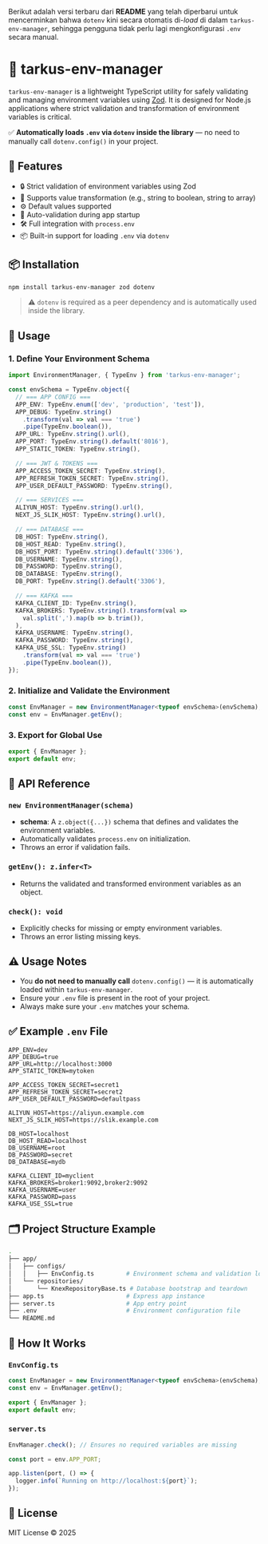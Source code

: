 Berikut adalah versi terbaru dari **README** yang telah diperbarui untuk mencerminkan bahwa `dotenv` kini secara otomatis di-*load* di dalam `tarkus-env-manager`, sehingga pengguna tidak perlu lagi mengkonfigurasi `.env` secara manual.

# 🌿 tarkus-env-manager

`tarkus-env-manager` is a lightweight TypeScript utility for safely validating and managing environment variables using [Zod](https://zod.dev/). It is designed for Node.js applications where strict validation and transformation of environment variables is critical.

✅ **Automatically loads `.env` via `dotenv` inside the library** — no need to manually call `dotenv.config()` in your project.

## 🚀 Features

* 🔒 Strict validation of environment variables using Zod
* 🔄 Supports value transformation (e.g., string to boolean, string to array)
* ⚙️ Default values supported
* 🧪 Auto-validation during app startup
* 🛠️ Full integration with `process.env`
* 📦 Built-in support for loading `.env` via `dotenv`

## 📦 Installation

```bash
npm install tarkus-env-manager zod dotenv
```

> ⚠️ `dotenv` is required as a peer dependency and is automatically used inside the library.

## 🔧 Usage

### 1. Define Your Environment Schema

```ts
import EnvironmentManager, { TypeEnv } from 'tarkus-env-manager';

const envSchema = TypeEnv.object({
  // === APP CONFIG ===
  APP_ENV: TypeEnv.enum(['dev', 'production', 'test']),
  APP_DEBUG: TypeEnv.string()
    .transform(val => val === 'true')
    .pipe(TypeEnv.boolean()),
  APP_URL: TypeEnv.string().url(),
  APP_PORT: TypeEnv.string().default('8016'),
  APP_STATIC_TOKEN: TypeEnv.string(),

  // === JWT & TOKENS ===
  APP_ACCESS_TOKEN_SECRET: TypeEnv.string(),
  APP_REFRESH_TOKEN_SECRET: TypeEnv.string(),
  APP_USER_DEFAULT_PASSWORD: TypeEnv.string(),

  // === SERVICES ===
  ALIYUN_HOST: TypeEnv.string().url(),
  NEXT_JS_SLIK_HOST: TypeEnv.string().url(),

  // === DATABASE ===
  DB_HOST: TypeEnv.string(),
  DB_HOST_READ: TypeEnv.string(),
  DB_HOST_PORT: TypeEnv.string().default('3306'),
  DB_USERNAME: TypeEnv.string(),
  DB_PASSWORD: TypeEnv.string(),
  DB_DATABASE: TypeEnv.string(),
  DB_PORT: TypeEnv.string().default('3306'),

  // === KAFKA ===
  KAFKA_CLIENT_ID: TypeEnv.string(),
  KAFKA_BROKERS: TypeEnv.string().transform(val =>
    val.split(',').map(b => b.trim()),
  ),
  KAFKA_USERNAME: TypeEnv.string(),
  KAFKA_PASSWORD: TypeEnv.string(),
  KAFKA_USE_SSL: TypeEnv.string()
    .transform(val => val === 'true')
    .pipe(TypeEnv.boolean()),
});
```

### 2. Initialize and Validate the Environment

```ts
const EnvManager = new EnvironmentManager<typeof envSchema>(envSchema);
const env = EnvManager.getEnv();
```

### 3. Export for Global Use

```ts
export { EnvManager };
export default env;
```

## 📘 API Reference

### `new EnvironmentManager(schema)`

* **schema**: A `z.object({...})` schema that defines and validates the environment variables.
* Automatically validates `process.env` on initialization.
* Throws an error if validation fails.

### `getEnv(): z.infer<T>`

* Returns the validated and transformed environment variables as an object.

### `check(): void`

* Explicitly checks for missing or empty environment variables.
* Throws an error listing missing keys.

## ⚠️ Usage Notes

* You **do not need to manually call** `dotenv.config()` — it is automatically loaded within `tarkus-env-manager`.
* Ensure your `.env` file is present in the root of your project.
* Always make sure your `.env` matches your schema.

## ✅ Example `.env` File

```env
APP_ENV=dev
APP_DEBUG=true
APP_URL=http://localhost:3000
APP_STATIC_TOKEN=mytoken

APP_ACCESS_TOKEN_SECRET=secret1
APP_REFRESH_TOKEN_SECRET=secret2
APP_USER_DEFAULT_PASSWORD=defaultpass

ALIYUN_HOST=https://aliyun.example.com
NEXT_JS_SLIK_HOST=https://slik.example.com

DB_HOST=localhost
DB_HOST_READ=localhost
DB_USERNAME=root
DB_PASSWORD=secret
DB_DATABASE=mydb

KAFKA_CLIENT_ID=myclient
KAFKA_BROKERS=broker1:9092,broker2:9092
KAFKA_USERNAME=user
KAFKA_PASSWORD=pass
KAFKA_USE_SSL=true
```

## 🗂️ Project Structure Example

```bash
.
├── app/
│   ├── configs/
│   │   ├── EnvConfig.ts         # Environment schema and validation logic
│   └── repositories/
│       └── KnexRepositoryBase.ts # Database bootstrap and teardown
├── app.ts                       # Express app instance
├── server.ts                    # App entry point
├── .env                         # Environment configuration file
└── README.md
```

## 🚀 How It Works

### `EnvConfig.ts`

```ts
const EnvManager = new EnvironmentManager<typeof envSchema>(envSchema);
const env = EnvManager.getEnv();

export { EnvManager };
export default env;
```

### `server.ts`

```ts
EnvManager.check(); // Ensures no required variables are missing

const port = env.APP_PORT;

app.listen(port, () => {
  logger.info(`Running on http://localhost:${port}`);
});
```

## 📄 License

MIT License © 2025
